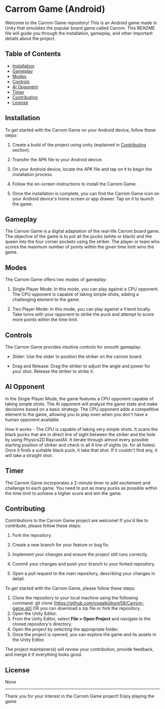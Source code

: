 # Carrom Game (Android)

Welcome to the Carrom Game repository! This is an Android game made in Unity that simulates the popular board game called Carrom. This README file will guide you through the installation, gameplay, and other important details about the project.

## Table of Contents

- [Installation](#installation)
- [Gameplay](#gameplay)
- [Modes](#modes)
- [Controls](#controls)
- [AI Opponent](#ai-opponent)
- [Timer](#timer)
- [Contributing](#contributing)
- [License](#license)

## Installation

To get started with the Carrom Game on your Android device, follow these steps:

1. Create a build of the project using unity (explained in [Contributing](#contributing) section).

2. Transfer the APK file to your Android device.

3. On your Android device, locate the APK file and tap on it to begin the installation process.

4. Follow the on-screen instructions to install the Carrom Game.

5. Once the installation is complete, you can find the Carrom Game icon on your Android device's home screen or app drawer. Tap on it to launch the game.

## Gameplay

The Carrom Game is a digital adaptation of the real-life Carrom board game. The objective of the game is to pot all the pucks (white or black) and the queen into the four corner pockets using the striker. The player or team who scores the maximum number of points within the given time limit wins the game.

## Modes

The Carrom Game offers two modes of gameplay:

1. Single Player Mode: In this mode, you can play against a CPU opponent. The CPU opponent is capable of taking simple shots, adding a challenging element to the game.

2. Two Player Mode: In this mode, you can play against a friend locally. Take turns with your opponent to strike the puck and attempt to score more points within the time limit.

## Controls

The Carrom Game provides intuitive controls for smooth gameplay:

- Slider: Use the slider to position the striker on the carrom board.

- Drag and Release: Drag the striker to adjust the angle and power for your shot. Release the striker to strike it.

## AI Opponent

In the Single Player Mode, the game features a CPU opponent capable of taking simple shots. The AI opponent will analyze the game state and make decisions based on a basic strategy. The CPU opponent adds a competitive element to the game, allowing you to play even when you don't have a human opponent available.

How it works -
The CPU is capable of taking very simple shots. It scans the black pucks that are in direct line of sight between the striker and the hole by using Physics2D.RaycastAll. It iterate through almost every possible starting position of striker and check in all 4 line of sights (ie. for all holes). Once it finds a suitable black puck, it take that shot. If it couldn't find any, it will take a straight shot.

## Timer

The Carrom Game incorporates a 2-minute timer to add excitement and challenge to each game. You need to pot as many pucks as possible within the time limit to achieve a higher score and win the game.

## Contributing

Contributions to the Carrom Game project are welcome! If you'd like to contribute, please follow these steps:

1. Fork the repository.

2. Create a new branch for your feature or bug fix.

3. Implement your changes and ensure the project still runs correctly.

4. Commit your changes and push your branch to your forked repository.

5. Open a pull request to the main repository, describing your changes in detail.


To get started with the Carrom Game, please follow these steps:

1. Clone the repository to your local machine using the following command: git clone [https://github.com/yugalkishore59/Carrom-game.git] OR you can download a zip file or fork the repository.
2. Open the Unity Editor.
3. From the Unity Editor, select **File > Open Project** and navigate to the cloned repository's directory.
4. Open the project by selecting the appropriate folder.
5. Once the project is opened, you can explore the game and its assets in the Unity Editor.

The project maintainer(s) will review your contribution, provide feedback, and merge it if everything looks good.

## License

None

---

Thank you for your interest in the Carrom Game project! Enjoy playing the game
